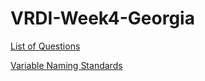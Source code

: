 # VRDI-Week4-Georgia

[List of Questions](https://docs.google.com/document/d/1dpqCxyE79TsPc1ZzcdZFdF4hf3cjSDGEWzyptxRnB5M/edit?usp=sharing)

[Variable Naming Standards](https://docs.google.com/document/d/1M-b5Zk7wdFu317DBj5w7Q0_lUxzGlnuo2HuiWqTA4is/edit?usp=sharing)
